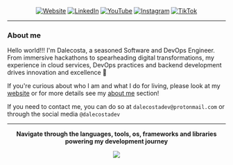 <div align="center">
    <a href="https://dalecosta.com"><img alt="Website" src="https://img.shields.io/badge/website-000000?style=for-the-badge&logo=google-chrome&logoColor=white"></a>
  <a href="https://www.linkedin.com/in/nicol%C3%B2-costantini-a52602181"><img src="https://img.shields.io/badge/LinkedIn-0077B5?style=for-the-badge&logo=linkedin" alt="LinkedIn"></a>
  <a href="https://www.youtube.com/@dalecostadev"><img src="https://img.shields.io/badge/YouTube-FF0000?style=for-the-badge&logo=youtube" alt="YouTube"></a>
  <a href="https://www.instagram.com/dalecostadev"><img src="https://img.shields.io/badge/Instagram-E4405F?style=for-the-badge&logo=instagram" alt="Instagram"></a>
  <a href="https://www.tiktok.com/@dalecostadev"><img src="https://img.shields.io/badge/TikTok-000000?style=for-the-badge&logo=tiktok" alt="TikTok"></a>
</div>

---

### About me

Hello world!!! I'm Dalecosta, a seasoned Software and DevOps Engineer. From immersive hackathons to spearheading digital transformations, my experience in cloud services, DevOps practices and backend development drives innovation and excellence 🚀

If you're curious about who I am and what I do for living, please look at my [website](https://dalecosta.com) or for more details see my [about me](https://dalecosta.com/blog/about-me) section!

If you need to contact me, you can do so at `dalecostadev@protonmail.com` or through the social media `@dalecostadev`

----- 

<p align="center"><b>Navigate through the languages, tools, os, frameworks and libraries powering my development journey</b></p>

<p align="center">
  <a href="https://skillicons.dev">
    <img src="https://skillicons.dev/icons?i=gitlab,github,vscode,visualstudio,git,npm,bun,gradle,nodejs,react,materialui,astro,html,css,tailwind,javascript,typescript,wasm,prisma,dotnet,cs,python,flask,go,bash,azure,aws,kubernetes,docker,githubactions,grafana,prometheus,ansible,terraform,kafka,jenkins,regex,nginx,mongodb,mysql,redis,ipfs,linux,windows,raspberrypi" />
  </a>
</p>
